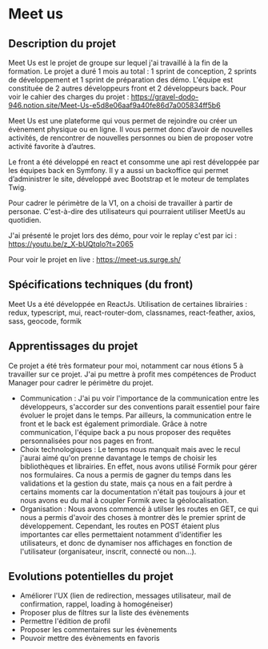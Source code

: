 # Meet us

## Description du projet

Meet Us est le projet de groupe sur lequel j'ai travaillé à la fin de la formation. Le projet a duré 1 mois au total : 1 sprint de conception, 2 sprints de développement et 1 sprint de préparation des démo. L'équipe est constituée de 2 autres développeurs front et 2 développeurs back. Pour voir le cahier des charges du projet : https://gravel-dodo-946.notion.site/Meet-Us-e5d8e06aaf9a40fe86d7a005834ff5b6 

Meet Us est une plateforme qui vous permet de rejoindre ou créer un évènement physique ou en ligne. Il vous permet donc d’avoir de nouvelles activités, de rencontrer de nouvelles personnes ou bien de proposer votre activité favorite à d’autres. 

Le front a été développé en react et consomme une api rest développée par les équipes back en Symfony. Il y a aussi un backoffice qui permet d’administrer le site, développé avec Bootstrap et le moteur de templates Twig. 

Pour cadrer le périmètre de la V1, on a choisi de travailler à partir de personae. C'est-à-dire des utilisateurs qui pourraient utiliser MeetUs au quotidien. 

J'ai présenté le projet lors des démo, pour voir le replay c'est par ici : https://youtu.be/z_X-bUQtqlo?t=2065 

Pour voir le projet en live : https://meet-us.surge.sh/ 

## Spécifications techniques (du front)

Meet Us a été développée en ReactJs. 
Utilisation de certaines librairies : redux, typescript, mui, react-router-dom, classnames, react-feather, axios, sass, geocode, formik


## Apprentissages du projet

Ce projet a été très formateur pour moi, notamment car nous étions 5 à travailler sur ce projet. J'ai pu mettre à profit mes compétences de Product Manager pour cadrer le périmètre du projet. 
- Communication : J'ai pu voir l'importance de la communication entre les développeurs, s'accorder sur des conventions parait essentiel pour faire évoluer le projet dans le temps. Par ailleurs, la communication entre le front et le back est également primordiale. Grâce à notre communication, l'équipe back a pu nous proposer des requêtes personnalisées pour nos pages en front. 
- Choix technologiques : Le temps nous manquait mais avec le recul j'aurai aimé qu'on prenne davantage le temps de choisir les bibliothèques et librairies. En effet, nous avons utilisé Formik pour gérer nos formulaires. Ca nous a permis de gagner du temps dans les validations et la gestion du state, mais ça nous en a fait perdre à certains moments car la documentation n'était pas toujours à jour et nous avons eu du mal à coupler Formik avec la géolocalisation. 
- Organisation : Nous avons commencé à utilser les routes en GET, ce qui nous a permis d'avoir des choses à montrer dès le premier sprint de développement. Cependant, les routes en POST étaient plus importantes car elles permettaient notamment d'identifier les utilisateurs, et donc de dynamiser nos affichages en fonction de l'utilisateur (organisateur, inscrit, connecté ou non...). 


## Evolutions potentielles du projet
- Améliorer l'UX (lien de redirection, messages utilisateur, mail de confirmation, rappel, loading à homogéneiser)
- Proposer plus de filtres sur la liste des évènements 
- Permettre l'édition de profil
- Proposer les commentaires sur les évènements
- Pouvoir mettre des évènements en favoris
